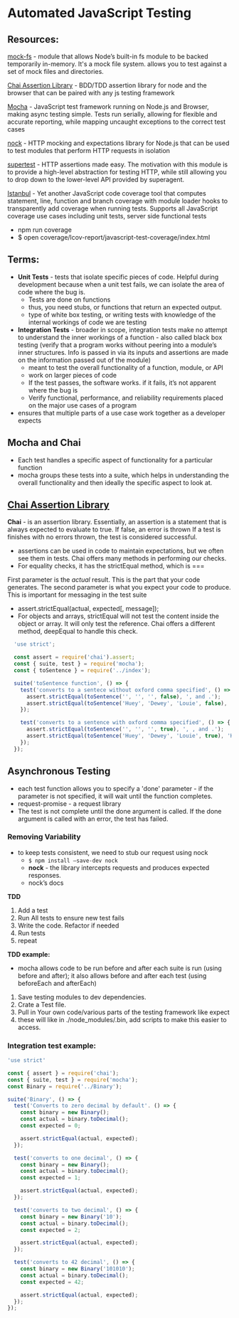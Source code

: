 # Automated JavaScript Testing

## Resources:
[mock-fs](https://www.npmjs.com/package/mock-fs) - module that allows Node’s built-in fs module to be backed temporarily in-memory. It's a mock file system. allows you to test against a set of mock files and directories.

[Chai Assertion Library](http://chaijs.com/api/assert/) - BDD/TDD assertion library for node and the browser that can be paired with any js testing framework

[Mocha](https://mochajs.org/) - JavaScript test framework running on Node.js and Browser, making async testing  simple. Tests run serially, allowing for flexible and accurate reporting, while mapping uncaught exceptions to the correct test cases

[nock](https://github.com/node-nock/nock) - HTTP mocking and expectations library for Node.js that can be used to test modules that perform HTTP requests in isolation

[supertest](https://github.com/visionmedia/supertest) - HTTP assertions made easy. The motivation with this module is to provide a high-level abstraction for testing HTTP, while still allowing you to drop down to the lower-level API provided by superagent.

[Istanbul](https://www.npmjs.com/package/istanbul) - Yet another JavaScript code coverage tool that computes statement, line, function and branch coverage with module loader hooks to transparently add coverage when running tests. Supports all JavaScript coverage use cases including unit tests, server side functional tests
* npm run coverage
* $ open coverage/lcov-report/javascript-test-coverage/index.html

## Terms:
* __Unit Tests__ - tests that isolate specific pieces of code. Helpful during development because when a unit test fails, we can isolate the area of code where the bug is.
  * Tests are done on functions
  * thus, you need stubs, or functions that return an expected output.
  * type of white box testing, or writing tests with knowledge of the internal workings of code we are testing
* __Integration Tests__ - broader in scope, integration tests make no attempt to understand the inner workings of a function - also called black box testing (verify that a program works without peering into a module’s inner structures. Info is passed in via its inputs and assertions are made on the information passed out of the module)
  * meant to test the overall functionality of a function, module, or API
  * work on larger pieces of code
  * If the test passes, the software works. if it fails, it’s not apparent where the bug is
  * Verify functional, performance, and reliability requirements placed on the major use cases of a program
* ensures that multiple parts of a use case work together as a developer expects

## Mocha and Chai
* Each test handles a specific aspect of functionality for a particular function
* mocha groups these tests into a suite, which helps in understanding the overall functionality and then ideally the specific aspect to look at.

## [Chai Assertion Library](http://chaijs.com/api/assert/)
__Chai__ - is an assertion library. Essentially, an assertion is a statement that is always expected to evaluate to true. If false, an error is thrown If a test is finishes with no errors thrown, the test is considered successful.
  * assertions can be used in code to maintain expectations, but we often see them in tests. Chai offers many methods in performing our checks.
  * For equality checks, it has the strictEqual method, which is ===

First parameter is the _actual_ result. This is the part that your code generates. The second parameter is what you expect your code to produce. This is important for messaging in the test suite
  * assert.strictEqual(actual, expected[, message]);
  * For objects and arrays, strictEqual will not test the content inside the object or array. It will only test the reference. Chai offers a different method, deepEqual to handle this check.
  ```javascript
    'use strict';

    const assert = require('chai').assert;
    const { suite, test } = require('mocha');
    const { toSentence } = require('../index');

    suite('toSentence function', () => {
      test('converts to a sentece without oxford comma specified', () => {
        assert.strictEqual(toSentence('', '', '', false), ', and .');
        assert.strictEqual(toSentence('Huey', 'Dewey', 'Louie', false), 'Huey, Dewey and Louie.')
      });

      test('converts to a sentence with oxford comma specified', () => {
        assert.strictEqual(toSentence('', '', '', true), ', , and .');
        assert.strictEqual(toSentence('Huey', 'Dewey', 'Louie', true), 'Huey, Dewey, and Louie.')
      });
    });


  ```

## Asynchronous Testing
* each test function allows you to specify a 'done' parameter - if the parameter is not specified, it will wait until the function completes.
* request-promise - a request library
* The test is not complete until the done argument is called. If the done argument is called with an error, the test has failed.

### Removing Variability
* to keep tests consistent, we need to stub our request using nock
    * `$ npm install —save-dev nock`
    * __nock__ - the library intercepts requests and produces expected responses.
    * nock’s docs

__TDD__
1. Add a test
2. Run All tests to ensure new test fails
3. Write the code. Refactor if needed
4. Run tests
5. repeat

__TDD example:__
* mocha allows code to be run before and after each suite is run (using before and after); it also allows before and after each test (using beforeEach and afterEach)

1. Save testing modules to dev dependencies.
2. Crate a Test file.
3. Pull in Your own code/various parts of the testing framework like expect
4. these will like in ./node_modules/.bin, add scripts to make this easier to access.

### Integration test example:
```javascript
'use strict'

const { assert } = require('chai');
const { suite, test } = require('mocha');
const Binary = require('../Binary');

suite('Binary', () => {
  test('Converts to zero decimal by default'. () => {
    const binary = new Binary();
    const actual = binary.toDecimal();
    const expected = 0;

    assert.strictEqual(actual, expected);
  });

  test('converts to one decimal', () => {
    const binary = new Binary();
    const actual = binary.toDecimal();
    const expected = 1;

    assert.strictEqual(actual, expected);
  });

  test('converts to two decimal', () => {
    const binary = new Binary('10');
    const actual = binary.toDecimal();
    const expected = 2;

    assert.strictEqual(actual, expected);
  });

  test('converts to 42 decimal', () => {
    const binary = new Binary('101010');
    const actual = binary.toDecimal();
    const expected = 42;

    assert.strictEqual(actual, expected);
  });
});
```
